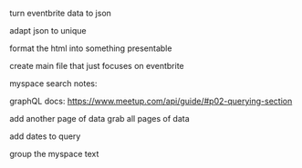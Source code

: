 
turn eventbrite data to json

adapt json to unique

format the html into something presentable

create main file that just focuses on eventbrite



myspace search notes:

graphQL docs: https://www.meetup.com/api/guide/#p02-querying-section

add another page of data
grab all pages of data

add dates to query

group the myspace text
